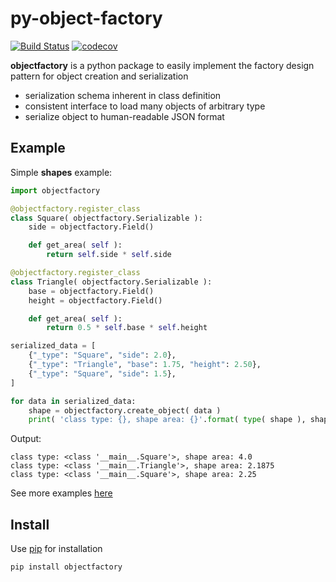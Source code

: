 # py-object-factory

[![Build Status](https://travis-ci.org/devinaconley/py-object-factory.svg?branch=develop)](https://travis-ci.org/devinaconley/py-object-factory)
[![codecov](https://codecov.io/gh/devinaconley/py-object-factory/branch/develop/graph/badge.svg)](https://codecov.io/gh/devinaconley/py-object-factory)

**objectfactory** is a python package to easily implement the factory design pattern for object creation and serialization
- serialization schema inherent in class definition
- consistent interface to load many objects of arbitrary type
- serialize object to human-readable JSON format

## Example 
Simple **shapes** example:
```python
import objectfactory

@objectfactory.register_class
class Square( objectfactory.Serializable ):
    side = objectfactory.Field()

    def get_area( self ):
        return self.side * self.side

@objectfactory.register_class
class Triangle( objectfactory.Serializable ):
    base = objectfactory.Field()
    height = objectfactory.Field()

    def get_area( self ):
        return 0.5 * self.base * self.height

serialized_data = [
    {"_type": "Square", "side": 2.0},
    {"_type": "Triangle", "base": 1.75, "height": 2.50},
    {"_type": "Square", "side": 1.5},
]

for data in serialized_data:
    shape = objectfactory.create_object( data )
    print( 'class type: {}, shape area: {}'.format( type( shape ), shape.get_area() ) )

```
Output:
```
class type: <class '__main__.Square'>, shape area: 4.0
class type: <class '__main__.Triangle'>, shape area: 2.1875
class type: <class '__main__.Square'>, shape area: 2.25
```

See more examples [here](examples)

## Install
Use [pip](https://pip.pypa.io/en/stable/installing/) for installation
```
pip install objectfactory
```
